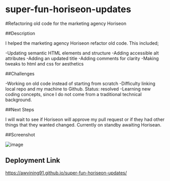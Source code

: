 # super-fun-horiseon-updates
#Refactoring old code for the marketing agency Horiseon

##Description

I helped the marketing agency Horiseon refactor old code.
This included;

-Updating semantic HTML elements and structure
-Adding accessible alt attributes
-Adding an updated title
-Adding comments for clarity
-Making tweaks to html and css for aesthetics

##Challenges

-Working on old code instead of starting from scratch
-Difficulty linking local repo and my machine to Github. Status: resolved
-Learning new coding concepts, since I do not come from a traditional technical
background.

##Next Steps

I will wait to see if Horiseon will approve my pull request or if they had other things
that they wanted changed. Currently on standby awaiting Horisean.


##Screenshot



![image](https://user-images.githubusercontent.com/51838530/182743042-6231e16b-2f05-4c72-a7b0-ddb4840200d5.png)



## Deployment Link
https://awvining91.github.io/super-fun-horiseon-updates/

